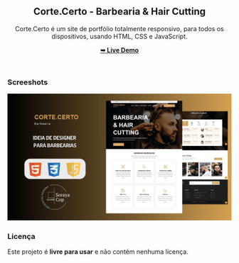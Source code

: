 <div align="center">

<h2 align="center">Corte.Certo - Barbearia & Hair Cutting</h2>

Corte.Certo é um site de portfólio totalmente responsivo, para todos os dispositivos, usando HTML, CSS e JavaScript.  

<a href="https://sorayacop.github.io/corte.certo/"><strong>➥ Live Demo</strong></a>

 </div>

<br />
 

### Screeshots

![Corte Certo Desktop Demo](./readme-images/desktop-demo.jpg "Desktop Demo")

### Licença

Este projeto é **livre para usar** e não contém nenhuma licença.
